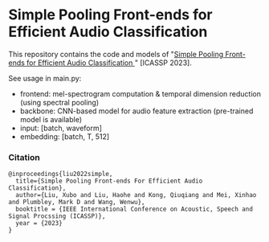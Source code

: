 # Simple Pooling Front-ends for Efficient Audio Classification

This repository contains the code and models of "[Simple Pooling Front-ends for Efficient Audio Classification
](https://arxiv.org/abs/2210.00943)" [ICASSP 2023].

See usage in main.py:
* frontend: mel-spectrogram computation & temporal dimension reduction (using spectral pooling)
* backbone: CNN-based model for audio feature extraction (pre-trained model is available)
* input: [batch, waveform]
* embedding: [batch, T, 512]

### Citation
```
@inproceedings{liu2022simple,
  title={Simple Pooling Front-ends For Efficient Audio Classification},
  author={Liu, Xubo and Liu, Haohe and Kong, Qiuqiang and Mei, Xinhao and Plumbley, Mark D and Wang, Wenwu},
  booktitle = {IEEE International Conference on Acoustic, Speech and Signal Procssing (ICASSP)},
  year = {2023}
}
```
